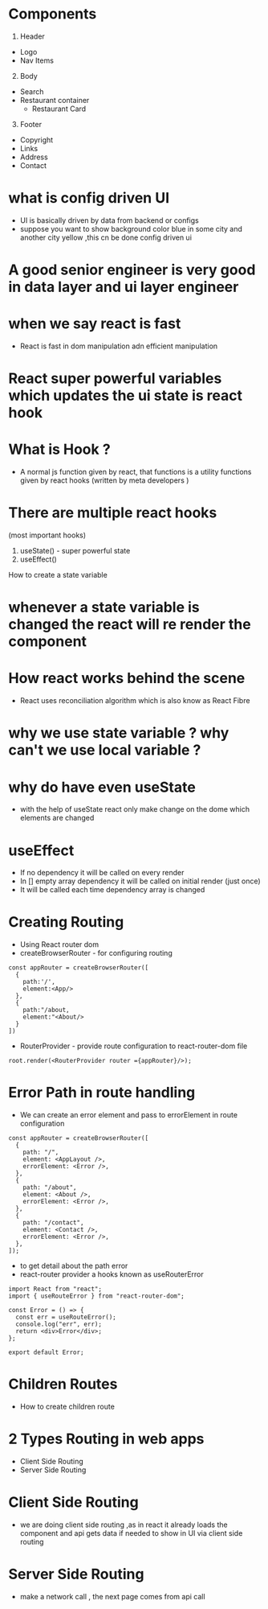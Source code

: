 # Components

1.  Header

- Logo
- Nav Items

2. Body

- Search
- Restaurant container
  - Restaurant Card

3. Footer

- Copyright
- Links
- Address
- Contact

# what is config driven UI

- UI is basically driven by data from backend or configs
- suppose you want to show background color blue in some city and another city yellow ,this cn be done config driven ui

# A good senior engineer is very good in data layer and ui layer engineer

# when we say react is fast

- React is fast in dom manipulation adn efficient manipulation

# React super powerful variables which updates the ui state is react hook

# What is Hook ?

- A normal js function given by react, that functions is a utility functions given by react hooks (written by meta developers )

# There are multiple react hooks

(most important hooks)

1. useState() - super powerful state
2. useEffect()

How to create a state variable

# whenever a state variable is changed the react will re render the component

# How react works behind the scene

- React uses reconciliation algorithm which is also know as React Fibre

# why we use state variable ? why can't we use local variable ?

# why do have even useState

- with the help of useState react only make change on the dome which elements are changed

# useEffect

- If no dependency it will be called on every render
- In [] empty array dependency it will be called on initial render (just once)
- It will be called each time dependency array is changed

# Creating Routing

- Using React router dom
- createBrowserRouter - for configuring routing

```
const appRouter = createBrowserRouter([
  {
    path:'/',
    element:<App/>
  },
  {
    path:"/about,
    element:"<About/>
  }
])
```

- RouterProvider - provide route configuration to react-router-dom file

```
root.render(<RouterProvider router ={appRouter}/>);

```

# Error Path in route handling

- We can create an error element and pass to errorElement in route configuration

```
const appRouter = createBrowserRouter([
  {
    path: "/",
    element: <AppLayout />,
    errorElement: <Error />,
  },
  {
    path: "/about",
    element: <About />,
    errorElement: <Error />,
  },
  {
    path: "/contact",
    element: <Contact />,
    errorElement: <Error />,
  },
]);
```

- to get detail about the path error
- react-router provider a hooks known as useRouterError

```
import React from "react";
import { useRouteError } from "react-router-dom";

const Error = () => {
  const err = useRouteError();
  console.log("err", err);
  return <div>Error</div>;
};

export default Error;

```

# Children Routes

- How to create children route

# 2 Types Routing in web apps

- Client Side Routing
- Server Side Routing

# Client Side Routing

- we are doing client side routing ,as in react it already loads the component and api gets data if needed to show in UI via client side routing

# Server Side Routing

- make a network call , the next page comes from api call
